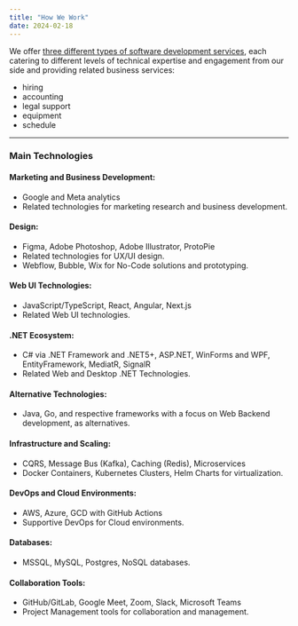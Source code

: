 ```yaml
---
title: "How We Work"
date: 2024-02-18
---
```


We offer [three different types of software development services](/#services), each catering to different levels of technical expertise and engagement from our side and providing related business services:
- hiring
- accounting
- legal support
- equipment
- schedule
---

### Main Technologies

#### Marketing and Business Development:
- Google and Meta analytics
- Related technologies for marketing research and business development.

#### Design:
- Figma, Adobe Photoshop, Adobe Illustrator, ProtoPie
- Related technologies for UX/UI design.
- Webflow, Bubble, Wix for No-Code solutions and prototyping.

#### Web UI Technologies:
- JavaScript/TypeScript, React, Angular, Next.js
- Related Web UI technologies.

#### .NET Ecosystem:
- C# via .NET Framework and .NET5+, ASP.NET, WinForms and WPF, EntityFramework, MediatR, SignalR
- Related Web and Desktop .NET Technologies.

#### Alternative Technologies:
- Java, Go, and respective frameworks with a focus on Web Backend development, as alternatives.

#### Infrastructure and Scaling:
- CQRS, Message Bus (Kafka), Caching (Redis), Microservices
- Docker Containers, Kubernetes Clusters, Helm Charts for virtualization.

#### DevOps and Cloud Environments:
- AWS, Azure, GCD with GitHub Actions
- Supportive DevOps for Cloud environments.

#### Databases:
- MSSQL, MySQL, Postgres, NoSQL databases.

#### Collaboration Tools:
- GitHub/GitLab, Google Meet, Zoom, Slack, Microsoft Teams
- Project Management tools for collaboration and management.